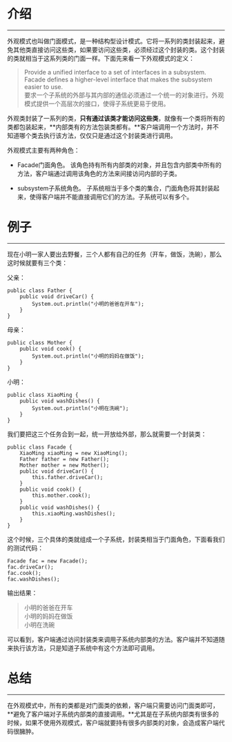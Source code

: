 # 介绍

------------------

外观模式也叫做门面模式，是一种结构型设计模式。它将一系列的类封装起来，避免其他类直接访问这些类，如果要访问这些类，必须经过这个封装的类。这个封装的类就相当于这系列类的门面一样。下面先来看一下外观模式的定义：

> Provide a unified interface to a set of interfaces in a subsystem. Facade defines a higher-level interface that makes the subsystem easier to use.<br/>
> 要求一个子系统的外部与其内部的通信必须通过一个统一的对象进行。外观模式提供一个高层次的接口，使得子系统更易于使用。

外观类封装了一系列的类，**只有通过该类才能访问这些类**，就像有一个类将所有的类都包装起来，**内部类有的方法包装类都有。**客户端调用一个方法时，并不知道哪个类去执行该方法，仅仅只是通过这个封装类进行调用。

外观模式主要有两种角色：

* Facade门面角色。
该角色持有所有内部类的对象，并且包含内部类中所有的方法，客户端通过调用该角色的方法来间接访问内部的子类。

* subsystem子系统角色。
子系统相当于多个类的集合，门面角色将其封装起来，使得客户端并不能直接调用它们的方法。子系统可以有多个。

# 例子

---------------------

现在小明一家人要出去野餐，三个人都有自己的任务（开车，做饭，洗碗），那么这时候就要有三个类：

父亲：

	public class Father {
		public void driveCar() {
			System.out.println("小明的爸爸在开车");
		}
	}

母亲：

	public class Mother {
		public void cook() {
			System.out.println("小明的妈妈在做饭");
		}
	}

小明：

	public class XiaoMing {
		public void washDishes() {
			System.out.println("小明在洗碗");
		}
	}

我们要把这三个任务合到一起，统一开放给外部，那么就需要一个封装类：

	public class Facade {
		XiaoMing xiaoMing = new XiaoMing();
		Father father = new Father();
		Mother mother = new Mother();
		public void driveCar() {
			this.father.driveCar();
		}
		public void cook() {
			this.mother.cook();
		}
		public void washDishes() {
			this.xiaoMing.washDishes();
		}
	}

这个时候，三个具体的类就组成一个子系统，封装类相当于门面角色，下面看我们的测试代码：

	Facade fac = new Facade();
	fac.driveCar();
	fac.cook();
	fac.washDishes();

输出结果：

> 小明的爸爸在开车<br/>
小明的妈妈在做饭<br/>
小明在洗碗

可以看到，客户端通过访问封装类来调用子系统内部类的方法。客户端并不知道随来执行该方法，只是知道子系统中有这个方法即可调用。

# 总结

------------------------

在外观模式中，所有的类都是对门面类的依赖，客户端只需要访问门面类即可，**避免了客户端对子系统内部类的直接调用。**尤其是在子系统内部类有很多的时候，如果不使用外观模式，客户端就要持有很多内部类的对象，会造成客户端代码很臃肿。
